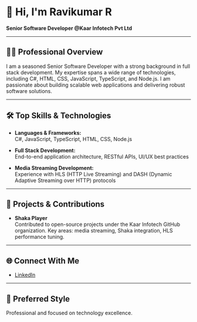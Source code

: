 # 👋 Hi, I'm Ravikumar R

**Senior Software Developer @Kaar Infotech Pvt Ltd**

---

## 👨‍💻 Professional Overview

I am a seasoned Senior Software Developer with a strong background in full stack development. My expertise spans a wide range of technologies, including C#, HTML, CSS, JavaScript, TypeScript, and Node.js. I am passionate about building scalable web applications and delivering robust software solutions.

---

## 🛠️ Top Skills & Technologies

- **Languages & Frameworks:**  
  C#, JavaScript, TypeScript, HTML, CSS, Node.js

- **Full Stack Development:**  
  End-to-end application architecture, RESTful APIs, UI/UX best practices

- **Media Streaming Development:**  
  Experience with HLS (HTTP Live Streaming) and DASH (Dynamic Adaptive Streaming over HTTP) protocols

---

## 🚀 Projects & Contributions

- **Shaka Player**  
Contributed to open-source projects under the Kaar Infotech GitHub organization. Key areas: media streaming, Shaka integration, HLS performance tuning.

---

## 🌐 Connect With Me

- [LinkedIn](https://www.linkedin.com/in/ravikumar-r-155b52146)

---

## 🎯 Preferred Style

Professional and focused on technology excellence.

